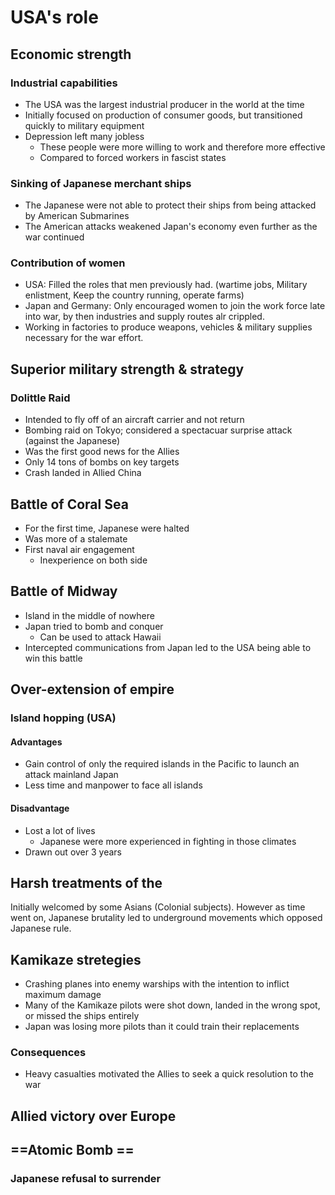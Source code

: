 # USA's role

## Economic strength

### Industrial capabilities

- The USA was the largest industrial producer in the world at the time
- Initially focused on production of consumer goods, but transitioned quickly to military equipment
- Depression left many jobless
	- These people were more willing to work and therefore more effective
	- Compared to forced workers in fascist states

### Sinking of Japanese merchant ships

- The Japanese were not able to protect their ships from being attacked by American Submarines
- The American attacks weakened Japan's economy even further as the war continued

### Contribution of women

- USA: Filled the roles that men previously had. (wartime jobs, Military enlistment, Keep the country running, operate farms)
- Japan and Germany: Only encouraged women to join the work force late into war, by then industries and supply routes alr crippled.
- Working in factories to produce weapons, vehicles & military supplies necessary for the war effort.

## Superior military strength & strategy

### Dolittle Raid

- Intended to fly off of an aircraft carrier and not return
- Bombing raid on Tokyo; considered a spectacuar surprise attack (against the Japanese)
- Was the first good news for the Allies
- Only 14 tons of bombs on key targets
- Crash landed in Allied China

## Battle of Coral Sea

- For the first time, Japanese were halted
- Was more of a stalemate
- First naval air engagement
	- Inexperience on both side

## Battle of Midway

- Island in the middle of nowhere
- Japan tried to bomb and conquer
	- Can be used to attack Hawaii
- Intercepted communications from Japan led to the USA being able to win this battle

## Over-extension of empire

### Island hopping (USA)

#### Advantages

- Gain control of only the required islands in the Pacific to launch an attack mainland Japan
- Less time and manpower to face all islands

#### Disadvantage

- Lost a lot of lives
	- Japanese were more experienced in fighting in those climates
- Drawn out over 3 years

## Harsh treatments of the

Initially welcomed by some Asians (Colonial subjects). However as time went on, Japanese brutality led to underground movements which opposed Japanese rule.

## Kamikaze stretegies

- Crashing planes into enemy warships with the intention to inflict maximum damage
- Many of the Kamikaze pilots were shot down, landed in the wrong spot, or missed the ships entirely
- Japan was losing more pilots than it could train their replacements

### Consequences

- Heavy casualties motivated the Allies to seek a quick resolution to the war

## Allied victory over Europe

## ==Atomic Bomb ==

### Japanese refusal to surrender